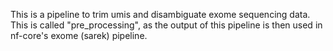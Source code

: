 This is a pipeline to trim umis and disambiguate exome sequencing data.
This is called "pre_processing", as the output of this pipeline is then used in nf-core's exome (sarek) pipeline.

  